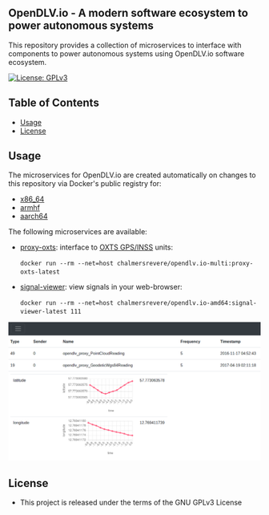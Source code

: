 ## OpenDLV.io - A modern software ecosystem to power autonomous systems

This repository provides a collection of microservices to interface with components
to power autonomous systems using OpenDLV.io software ecosystem.

[![License: GPLv3](https://img.shields.io/badge/license-GPL--3-blue.svg
)](https://www.gnu.org/licenses/gpl-3.0.txt)

## Table of Contents
* [Usage](#usage)
* [License](#license)


## Usage
The microservices for OpenDLV.io are created automatically on changes to this
repository via Docker's public registry for:
* [x86_64](https://hub.docker.com/r/chalmersrevere/opendlv.io-amd64/tags/)
* [armhf](https://hub.docker.com/r/chalmersrevere/opendlv.io-armhf/tags/)
* [aarch64](https://hub.docker.com/r/chalmersrevere/opendlv.io-aarch64/tags/)

The following microservices are available:

* [proxy-oxts](https://github.com/chalmers-revere/opendlv.io/tree/master/proxy-oxts): interface to [OXTS GPS/INSS](https://www.oxts.com) units:

    `docker run --rm --net=host chalmersrevere/opendlv.io-multi:proxy-oxts-latest`

* [signal-viewer](https://github.com/chalmers-revere/opendlv.io/tree/master/signal-viewer): view signals in your web-browser:

    `docker run --rm --net=host chalmersrevere/opendlv.io-amd64:signal-viewer-latest 111`

![screenshot from signal viewer](https://github.com/chalmers-revere/opendlv.io/raw/signal-viewer/signal-viewer/signal-viewer.png)


## License

* This project is released under the terms of the GNU GPLv3 License

